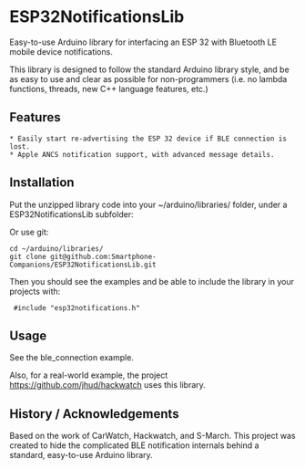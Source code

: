 # ESP32NotificationsLib
Easy-to-use Arduino library for interfacing an ESP 32 with Bluetooth LE mobile device notifications.

This library is designed to follow the standard Arduino library style, and be as easy to use and clear as possible for non-programmers (i.e. no lambda functions, threads, new C++ language features, etc.)


## Features

    * Easily start re-advertising the ESP 32 device if BLE connection is lost.
    * Apple ANCS notification support, with advanced message details.


## Installation

Put the unzipped library code into your ~/arduino/libraries/ folder, under a ESP32NotificationsLib subfolder:

Or use git:
 ```
 cd ~/arduino/libraries/
 git clone git@github.com:Smartphone-Companions/ESP32NotificationsLib.git
 ```

Then you should see the examples and be able to include the library in your projects with:

```
 #include "esp32notifications.h"
```
 
## Usage

See the ble_connection example.

Also, for a real-world example, the project https://github.com/jhud/hackwatch uses this library.


## History / Acknowledgements

Based on the work of CarWatch, Hackwatch, and S-March. This project was created to hide the complicated BLE notification internals behind a standard, easy-to-use Arduino library.
